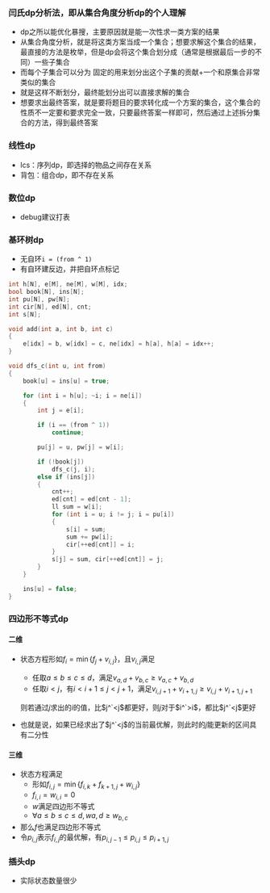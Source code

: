 ### **闫氏dp分析法**，即从集合角度分析dp的个人理解
- dp之所以能优化暴搜，主要原因就是能一次性求一类方案的结果
- 从集合角度分析，就是将这类方案当成一个集合；想要求解这个集合的结果，最直接的方法是枚举，但是dp会将这个集合划分成（通常是根据最后一步的不同）一些子集合
- 而每个子集合可以分为 固定的用来划分出这个子集的贡献+一个和原集合非常类似的集合
- 就是这样不断划分，最终能划分出可以直接求解的集合
- 想要求出最终答案，就是要将题目的要求转化成一个方案的集合，这个集合的性质不一定要和要求完全一致，只要最终答案一样即可，然后通过上述拆分集合的方法，得到最终答案

### 线性dp
- lcs：序列dp，即选择的物品之间存在关系
- 背包：组合dp，即不存在关系

### 数位dp
- debug建议打表

### 基环树dp
- 无自环`i = (from ^ 1)`
- 有自环建反边，并把自环点标记
```cpp
int h[N], e[M], ne[M], w[M], idx;
bool book[N], ins[N];
int pu[N], pw[N];
int cir[N], ed[N], cnt;
int s[N];

void add(int a, int b, int c)
{
    e[idx] = b, w[idx] = c, ne[idx] = h[a], h[a] = idx++;
}

void dfs_c(int u, int from)
{
    book[u] = ins[u] = true;

    for (int i = h[u]; ~i; i = ne[i])
    {
        int j = e[i];

        if (i == (from ^ 1))
            continue;

        pu[j] = u, pw[j] = w[i];

        if (!book[j])
            dfs_c(j, i);
        else if (ins[j])
        {
            cnt++;
            ed[cnt] = ed[cnt - 1];
            ll sum = w[i];
            for (int i = u; i != j; i = pu[i])
            {
                s[i] = sum;
                sum += pw[i];
                cir[++ed[cnt]] = i;
            }
            s[j] = sum, cir[++ed[cnt]] = j;
        }
    }

    ins[u] = false;
}
```

### 四边形不等式dp
#### 二维
- 状态方程形如$f_i=\min\{f_j+v_{i,j}\}$，且$v_{i,j}$满足
  - 任取$a\leq b\leq c\leq d$，满足$v_{a,d}+v_{b,c}\geq v_{a,c}+v_{b,d}$
  - 任取$i<j$，有$i<i+1\leq j<j+1$，满足$v_{i,j+1}+v_{i+1,j}\geq v_{i,j}+v_{i+1,j+1}$
  
  则若通过$j$求出的$i$的值，比$j^`<j$都更好，则$j$对于$i^`>i$，都比$j^`<j$更好
- 也就是说，如果已经求出了$j^`<j$的当前最优解，则此时的$j$能更新的区间具有二分性

#### 三维
- 状态方程满足
  - 形如$f_{i,j}=\min\{f_{i,k}+f_{k+1,j}+w_{i,j}\}$
  - $f_{i,i}=w_{i,i}=0$
  - $w$满足四边形不等式
  - $\forall a\leq b\leq c\leq d, w{a,d}\geq w_{b,c}$
- 那么$f$也满足四边形不等式
- 令$p_{i,j}$表示$f_{i,j}$的最优解，有$p_{i,j-1}\leq p_{i,j}\leq p_{i+1,j}$

### 插头dp
- 实际状态数量很少